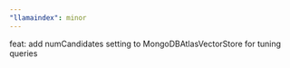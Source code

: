 ```yaml
---
"llamaindex": minor
---
```


feat: add numCandidates setting to MongoDBAtlasVectorStore for tuning queries
